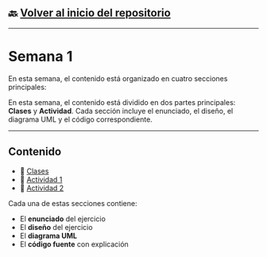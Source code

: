 ## 🔙 [Volver al inicio del repositorio](../)

---

# Semana 1

En esta semana, el contenido está organizado en cuatro secciones principales:

En esta semana, el contenido está dividido en dos partes principales: **Clases** y **Actividad**. Cada sección incluye el enunciado, el diseño, el diagrama UML y el código correspondiente.

---

## Contenido

- 📘 [Clases](./CLASE)
- 📝 [Actividad 1](./ACTIVIDAD%201)  
- 📝 [Actividad 2](./ACTIVIDAD%202)

Cada una de estas secciones contiene:
- El **enunciado** del ejercicio
- El **diseño** del ejercicio
- El **diagrama UML**
- El **código fuente** con explicación